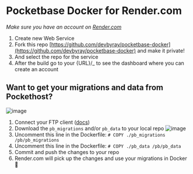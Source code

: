 # Pocketbase Docker for Render.com

_Make sure you have an account on [Render.com](https://render.com/register)_

1. Create new Web Service
2. Fork this repo [https://github.com/devbyray/pocketbase-docker](https://github.com/devbyray/pocketbase-docker) and make it private!
3. And select the repo for the service
4. After the build go to your {URL}/_ to see the dashboard where you can create an account

## Want to get your migrations and data from Pockethost?

![image](https://github.com/devbyray/pocketbase-docker/assets/6241164/480f9baf-791a-4bc2-af23-0d00bbcf52a7)
1. Connect your FTP client ([docs](https://pockethost.io/docs/usage/ftp/))
2. Download the `pb_migrations` and/or `pb_data` to your local repo ![image](https://github.com/devbyray/pocketbase-docker/assets/6241164/3d721c69-2b58-472c-a9fc-88e939e54c98)
3. Uncomment this line in the Dockerfile: `# COPY ./pb_migrations /pb/pb_migrations`
4. Uncomment this line in the Dockerfile: `# COPY ./pb_data /pb/pb_data`
5. Commit and push the changes to your repo
6. Render.com will pick up the changes and use your migrations in Docker 💪


